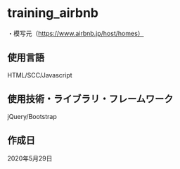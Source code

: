# training_airbnb
・模写元（https://www.airbnb.jp/host/homes）

## 使用言語
HTML/SCC/Javascript

## 使用技術・ライブラリ・フレームワーク
jQuery/Bootstrap

## 作成日
2020年5月29日